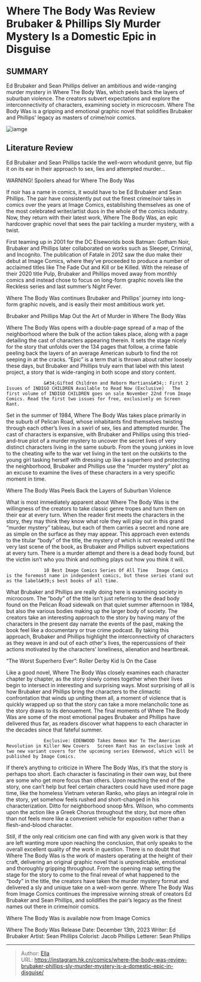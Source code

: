# Where The Body Was Review Brubaker &amp; Phillips  Sly Murder Mystery Is a Domestic Epic in Disguise


## SUMMARY 



  Ed Brubaker and Sean Phillips deliver an ambitious and wide-ranging murder mystery in Where The Body Was, which peels back the layers of suburban violence.   The creators subvert expectations and explore the interconnectivity of characters, examining society in microcosm.   Where The Body Was is a gripping and emotional graphic novel that solidifies Brubaker and Phillips&#39; legacy as masters of crime/noir comics.  

![iamge](https://static1.srcdn.com/wordpress/wp-content/uploads/2023/06/where-the-body-was.jpg)

## Literature Review

Ed Brubaker and Sean Phillips tackle the well-worn whodunit genre, but flip it on its ear in their approach to sex, lies and attempted murder...




WARNING! Spoilers ahead for Where The Body Was




If noir has a name in comics, it would have to be Ed Brubaker and Sean Phillips. The pair have consistently put out the finest crime/noir tales in comics over the years at Image Comics, establishing themselves as one of the most celebrated writer/artist duos in the whole of the comics industry. Now, they return with their latest work, Where The Body Was, an epic hardcover graphic novel that sees the pair tackling a murder mystery, with a twist.

First teaming up in 2001 for the DC Elseworlds book Batman: Gotham Noir, Brubaker and Phillips later collaborated on works such as Sleeper, Criminal, and Incognito. The publication of Fatale in 2012 saw the duo make their debut at Image Comics, where they’ve proceeded to produce a number of acclaimed titles like The Fade Out and Kill or be Killed. With the release of their 2020 title Pulp, Brubaker and Phillips moved away from monthly comics and instead chose to focus on long-form graphic novels like the Reckless series and last summer’s Night Fever.






          

Where The Body Was continues Brubaker and Phillips’ journey into long-form graphic novels, and is easily their most ambitious work yet.


 Brubaker and Phillips Map Out the Art of Murder in Where The Body Was 
          

Where The Body Was opens with a double-page spread of a map of the neighborhood where the bulk of the action takes place, along with a page detailing the cast of characters appearing therein. It sets the stage nicely for the story that unfolds over the 134 pages that follow, a crime fable peeling back the layers of an average American suburb to find the rot seeping in at the cracks. “Epic” is a term that is thrown about rather loosely these days, but Brubaker and Phillips truly earn that label with this latest project, a story that is wide-ranging in both scope and story content.




                  &#34;Gifted Children and Reborn Martians&#34;: First 2 Issues of INDIGO CHILDREN Available to Read Now (Exclusive)   The first volume of INDIGO CHILDREN goes on sale November 22nd from Image Comics. Read the first two issues for free, exclusively on Screen Rant.   

Set in the summer of 1984, Where The Body Was takes place primarily in the suburb of Pelican Road, whose inhabitants find themselves twisting through each other’s lives in a swirl of sex, lies and attempted murder. The cast of characters is expansive, with Brubaker and Phillips using this tried-and-true plot of a murder mystery to uncover the secret lives of very distinct characters living in the same suburb. From the young junkies in love to the cheating wife to the war vet living in the tent on the outskirts to the young girl tasking herself with dressing up like a superhero and protecting the neighborhood, Brubaker and Phillips use the “murder mystery” plot as an excuse to examine the lives of these characters in a very specific moment in time.






 Where The Body Was Peels Back the Layers of Suburban Violence 


          



What is most immediately apparent about Where The Body Was is the willingness of the creators to take classic genre tropes and turn them on their ear at every turn. When the reader first meets the characters in the story, they may think they know what role they will play out in this grand “murder mystery” tableau, but each of them carries a secret and none are as simple on the surface as they may appear. This approach even extends to the titular “body” of the title, the mystery of which is not revealed until the very last scene of the book, as Brubaker and Phillips subvert expectations at every turn. There is a murder attempt and there is a dead body found, but the victim isn’t who you think and nothing plays out how you think it will.




                  10 Best Image Comics Series Of All Time   Image Comics is the foremost name in independent comics, but these series stand out as the label&#39;s best books of all time.   

What Brubaker and Phillips are really doing here is examining society in microcosm. The “body” of the title isn’t just referring to the dead body found on the Pelican Road sidewalk on that quiet summer afternoon in 1984, but also the various bodies making up the larger body of society. The creators take an interesting approach to the story by having many of the characters in the present day narrate the events of the past, making the book feel like a documentary or true crime podcast. By taking this approach, Brubaker and Phillips highlight the interconnectivity of characters as they weave in and out of each other&#39;s lives, the repercussions of their actions motivated by the characters’ loneliness, alienation and heartbreak.






 “The Worst Superhero Ever”: Roller Derby Kid Is On the Case 


          

Like a good novel, Where The Body Was closely examines each character chapter by chapter, as the story slowly comes together when their lives begin to intersect in interesting and surprising ways. Most surprising of all is how Brubaker and Phillips bring the characters to the climactic confrontation that winds up uniting them all, a moment of violence that is quickly wrapped up so that the story can take a more melancholic tone as the story draws to its denouement. The final moments of Where The Body Was are some of the most emotional pages Brubaker and Phillips have delivered thus far, as readers discover what happens to each character in the decades since that fateful summer.

                  Exclusive: EDENWOOD Takes Demon War To The American Revolution in Killer New Covers   Screen Rant has an exclusive look at two new variant covers for the upcoming series Edenwood, which will be published by Image Comics.    




If there’s anything to criticize in Where The Body Was, it’s that the story is perhaps too short. Each character is fascinating in their own way, but there are some who get more focus than others. Upon reaching the end of the story, one can’t help but feel certain characters could have used more page time, like the homeless Vietnam veteran Ranko, who plays an integral role in the story, yet somehow feels rushed and short-changed in his characterization. Ditto for neighborhood snoop Mrs. Wilson, who comments upon the action like a Greek Chorus throughout the story, but more often than not feels more like a convenient vehicle for exposition rather than a flesh-and-blood character.

Still, if the only real criticism one can find with any given work is that they are left wanting more upon reaching the conclusion, that only speaks to the overall excellent quality of the work in question. There is no doubt that Where The Body Was is the work of masters operating at the height of their craft, delivering an original graphic novel that is unpredictable, emotional and thoroughly gripping throughout. From the opening map setting the stage for the story to come to the final reveal of what happened to the “body” in the title, the creators have taken the murder mystery format and delivered a sly and unique take on a well-worn genre. Where The Body Was from Image Comics continues the impressive winning streak of creators Ed Brubaker and Sean Phillips, and solidifies the pair’s legacy as the finest names out there in crime/noir comics.






Where The Body Was is available now from Image Comics




 Where The Body Was                 Release Date:  December 13th, 2023    Writer:  Ed Brubaker    Artist:  Sean Phillips    Colorist:  Jacob Phillips    Letterer:  Sean Phillips   




---

> Author: [Ella](https://instagram.hk.cn/)  
> URL: https://instagram.hk.cn/comics/where-the-body-was-review-brubaker-phillips-sly-murder-mystery-is-a-domestic-epic-in-disguise/  

